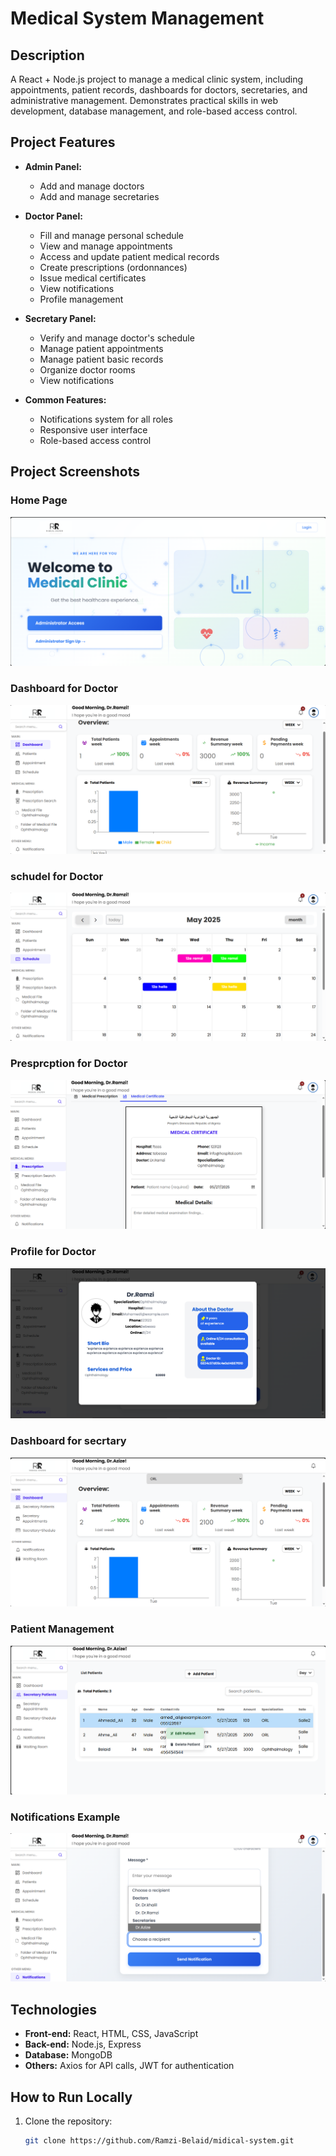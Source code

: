 # Medical System Management

## Description
A React + Node.js project to manage a medical clinic system, including appointments, patient records, dashboards for doctors, secretaries, and administrative management. Demonstrates practical skills in web development, database management, and role-based access control.

## Project Features
- **Admin Panel:**
  - Add and manage doctors
  - Add and manage secretaries

- **Doctor Panel:**
  - Fill and manage personal schedule
  - View and manage appointments
  - Access and update patient medical records
  - Create prescriptions (ordonnances)
  - Issue medical certificates
  - View notifications
  - Profile management

- **Secretary Panel:**
  - Verify and manage doctor's schedule
  - Manage patient appointments
  - Manage patient basic records
  - Organize doctor rooms
  - View notifications

- **Common Features:**
  - Notifications system for all roles
  - Responsive user interface
  - Role-based access control

## Project Screenshots
### Home Page
![Home Page](./img/Home.png)

### Dashboard for Doctor
![Dashboard](./img/Dashbord_DR.png)

### schudel for Doctor
![schudel](./img/Schudel.png)

### Presprcption for Doctor
![Presprcption](./img/Prescrption.png)

###  Profile for Doctor
![User Profile](./img/Profile.png)

### Dashboard for secrtary
![Dashboard](./img/Dshbord_Secrtary.png)

### Patient Management
![Patient](./img/Secrtary_Patient.png)

### Notifications Example
![Notifications](./img/Notifecation.png)

## Technologies
- **Front-end:** React, HTML, CSS, JavaScript  
- **Back-end:** Node.js, Express  
- **Database:** MongoDB  
- **Others:** Axios for API calls, JWT for authentication

## How to Run Locally
1. Clone the repository:  
   ```bash
   git clone https://github.com/Ramzi-Belaid/midical-system.git
